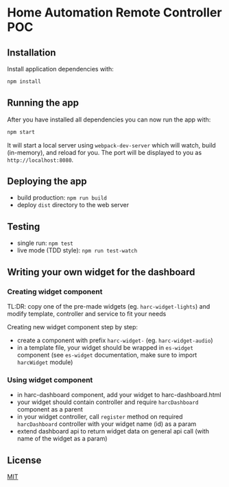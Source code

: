 # Home Automation Remote Controller POC

## Installation

Install application dependencies with:
```bash
npm install
```

## Running the app

After you have installed all dependencies you can now run the app with:
```bash
npm start
```

It will start a local server using `webpack-dev-server` which will watch, build (in-memory), and reload for you. The port will be displayed to you as `http://localhost:8080`.

## Deploying the app

* build production: `npm run build`
* deploy `dist` directory to the web server

## Testing

* single run: `npm test`
* live mode (TDD style): `npm run test-watch`

## Writing your own widget for the dashboard

### Creating widget component

TL:DR: copy one of the pre-made widgets (eg. `harc-widget-lights`) and modify template, controller and service to fit your needs

Creating new widget component step by step:

* create a component with prefix `harc-widget-` (eg. `harc-widget-audio`)
* in a template file, your widget should be wrapped in `es-widget` component (see `es-widget` documentation, make sure to import `harcWidget` module)

### Using widget component

* in harc-dashboard component, add your widget to harc-dashboard.html
* your widget should contain controller and require `harcDashboard` component as a parent
* in your widget controller, call `register` method on required `harcDashboard` controller with your widget name (id) as a param
* extend dashboard api to return widget data on general api call (with name of the widget as a param)

## License

[MIT](/LICENSE)
